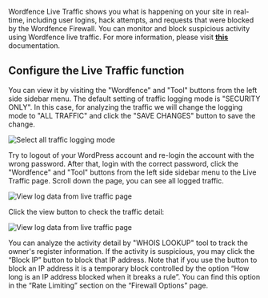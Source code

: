 Wordfence Live Traffic shows you what is happening on your site in real-time, including user logins, hack attempts, and requests that were blocked by the Wordfence Firewall. You can monitor and block suspicious activity using Wordfence live traffic. For more information, please visit [**this**](https://www.wordfence.com/help/tools/live-traffic/?utm_source=plugin&utm_medium=pluginUI&utm_campaign=docsIcon) documentation.

## Configure the Live Traffic function

You can view it by visiting the "Wordfence" and "Tool" buttons from the left side sidebar menu. The default setting of traffic logging mode is "SECURITY ONLY". In this case, for analyzing the traffic we will change the logging mode to "ALL TRAFFIC" and click the "SAVE CHANGES" button to save the change.

![Select all traffic logging mode](https://raw.githubusercontent.com/HKSSY/katacoda-scenarios/main/wordpresssecurity/improve_system_security/image/wordfence_live_traffic_mode.png)

Try to logout of your WordPress account and re-login the account with the wrong password. After that, login with the correct password, click the "Wordfence" and "Tool" buttons from the left side sidebar menu to the Live Traffic page. Scroll down the page, you can see all logged traffic. 

![View log data from live traffic page](https://raw.githubusercontent.com/HKSSY/katacoda-scenarios/main/wordpresssecurity/improve_system_security/image/wordfence_view_log_data.png)

Click the view button to check the traffic detail:

![View log data from live traffic page](https://raw.githubusercontent.com/HKSSY/katacoda-scenarios/main/wordpresssecurity/improve_system_security/image/wordfence_view_log_data_detail.png)

You can analyze the activity detail by "WHOIS LOOKUP" tool to track the owner's register information. If the activity is suspicious, you may click the “Block IP” button to block that IP address. Note that if you use the button to block an IP address it is a temporary block controlled by the option “How long is an IP address blocked when it breaks a rule”. You can find this option in the “Rate Limiting” section on the “Firewall Options” page.
